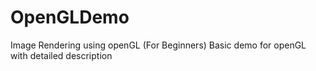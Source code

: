 # OpenGLDemo
Image Rendering using openGL (For Beginners)
Basic demo for openGL with detailed description
